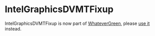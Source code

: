 IntelGraphicsDVMTFixup
==================

IntelGraphicsDVMTFixup is now part of [WhateverGreen](https://github.com/acidanthera/WhateverGreen), please [use it](https://github.com/acidanthera/WhateverGreen/releases) instead.
